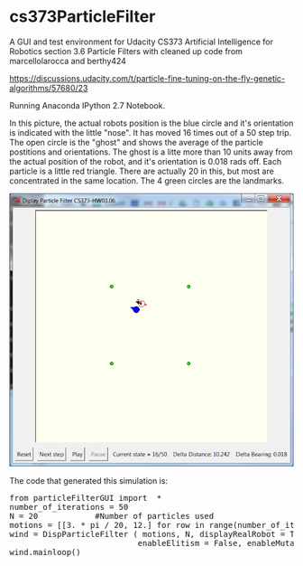 # cs373ParticleFilter
A GUI and test environment for Udacity CS373 Artificial Intelligence for Robotics section 3.6 Particle Filters with cleaned up code from marcellolarocca and berthy424

https://discussions.udacity.com/t/particle-fine-tuning-on-the-fly-genetic-algorithms/57680/23

Running Anaconda IPython 2.7 Notebook.

In this picture, the actual robots position is the blue circle and it's orientation is indicated with the little "nose". 
It has moved 16 times out of a 50 step trip.
The open circle is the "ghost" and shows the average of the particle postitions and orientations.
The ghost is a litte more than 10 units away from the actual position of the robot, and it's orientation is 0.018 rads off.
Each particle is a little red triangle. There are actually 20 in this, but most are concentrated in the same location.
The 4 green circles are the landmarks.

<img src="sample1.png">

The code that generated this simulation is:
<PRE>from particleFilterGUI import  *
number_of_iterations = 50
N = 20            #Number of particles used
motions = [[3. * pi / 20, 12.] for row in range(number_of_iterations)]
wind = DispParticleFilter ( motions, N, displayRealRobot = True, displayGhost = True, 
                           enableElitism = False, enableMutation = False, enableMemetic = False )
wind.mainloop()
</PRE>
